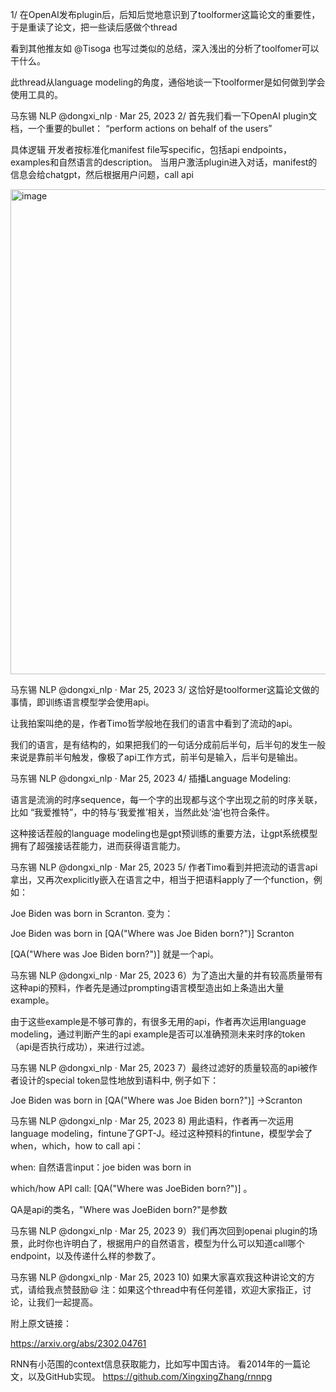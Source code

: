 1/ 在OpenAI发布plugin后，后知后觉地意识到了toolformer这篇论文的重要性，于是重读了论文，把一些读后感做个thread

看到其他推友如
@Tisoga
 也写过类似的总结，深入浅出的分析了toolfomer可以干什么。

此thread从language modeling的角度，通俗地谈一下toolformer是如何做到学会使用工具的。


马东锡 NLP
@dongxi_nlp
·
Mar 25, 2023
2/ 首先我们看一下OpenAI plugin文档，一个重要的bullet：
“perform actions on behalf of the users”

具体逻辑
开发者按标准化manifest file写specific，包括api endpoints， examples和自然语言的description。
当用户激活plugin进入对话，manifest的信息会给chatgpt，然后根据用户问题，call api

<img width="860" height="776" alt="image" src="https://github.com/user-attachments/assets/159303e7-5fce-49c2-8cc1-1e5238632b2b" />


马东锡 NLP
@dongxi_nlp
·
Mar 25, 2023
3/ 这恰好是toolformer这篇论文做的事情，即训练语言模型学会使用api。

让我拍案叫绝的是，作者Timo哲学般地在我们的语言中看到了流动的api。

我们的语言，是有结构的，如果把我们的一句话分成前后半句，后半句的发生一般来说是靠前半句触发，像极了api工作方式，前半句是输入，后半句是输出。


马东锡 NLP
@dongxi_nlp
·
Mar 25, 2023
4/ 插播Language Modeling:

语言是流淌的时序sequence，每一个字的出现都与这个字出现之前的时序关联，比如 “我爱推特”，中的特与‘我爱推’相关，当然此处‘油’也符合条件。

这种接话茬般的language modeling也是gpt预训练的重要方法，让gpt系统模型拥有了超强接话茬能力，进而获得语言能力。



马东锡 NLP
@dongxi_nlp
·
Mar 25, 2023
5/ 作者Timo看到并把流动的语言api拿出，又再次explicitly嵌入在语言之中，相当于把语料apply了一个function，例如：

Joe Biden was born in Scranton.
变为：

Joe Biden was born in [QA("Where was Joe
Biden born?")] Scranton

[QA("Where was Joe Biden born?")] 就是一个api。


马东锡 NLP
@dongxi_nlp
·
Mar 25, 2023
6）为了造出大量的并有较高质量带有这种api的预料，作者先是通过prompting语言模型造出如上条造出大量example。

由于这些example是不够可靠的，有很多无用的api，作者再次运用language modeling，通过判断产生的api example是否可以准确预测未来时序的token（api是否执行成功），来进行过滤。



马东锡 NLP
@dongxi_nlp
·
Mar 25, 2023
7）最终过滤好的质量较高的api被作者设计的special token<API></API>显性地放到语料中, 例子如下：

Joe Biden was born in <API>[QA("Where was Joe
Biden born?")] ->Scranton </API>



马东锡 NLP
@dongxi_nlp
·
Mar 25, 2023
8) 用此语料，作者再一次运用language modeling，fintune了GPT-J。经过这种预料的fintune，模型学会了when，which，how to call api：

when: 自然语言input：joe biden was born in

which/how API call: [QA("Where was JoeBiden born?")]
。

QA是api的类名，"Where was JoeBiden born?"是参数



马东锡 NLP
@dongxi_nlp
·
Mar 25, 2023
9）我们再次回到openai plugin的场景，此时你也许明白了，根据用户的自然语言，模型为什么可以知道call哪个endpoint，以及传递什么样的参数了。


马东锡 NLP
@dongxi_nlp
·
Mar 25, 2023
10) 
如果大家喜欢我这种讲论文的方式，请给我点赞鼓励😃
注：如果这个thread中有任何差错，欢迎大家指正，讨论，让我们一起提高。

附上原文链接：




https://arxiv.org/abs/2302.04761


RNN有小范围的context信息获取能力，比如写中国古诗。
看2014年的一篇论文，以及GitHub实现。
https://github.com/XingxingZhang/rnnpg
